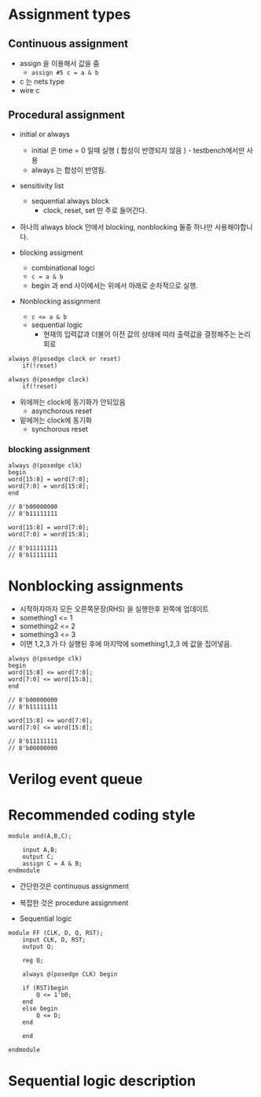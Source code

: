 # Assignment types

## Continuous assignment

- assign 을 이용해서 값을 줌
  - `assign #5 c = a & b`
- c 는 nets type
- wire c

## Procedural assignment

- initial or always
  - initial 은 time = 0 일때 실행 ( 합성이 반영되지 않음 ) - testbench에서만 사용
  - always 는 합성이 반영됨.

- sensitivity list
  - sequential always block 
    - clock, reset, set 만 주로 들어간다.

- 하나의 always block 안에서 blocking, nonblocking 둘중 하나만 사용해야합니다.
- blocking assigment
  - combinational logci
  - `c = a & b`
  - begin 과 end 사이에서는 위에서 아래로 순차적으로 실행.
- Nonblocking assignment
  - `c <= a & b`
  - sequential logic
    -  현재의 입력값과 더불어 이전 값의 상태에 따라 출력값을 결정해주는 논리 회로

```
always @(posedge clock or reset)
    if(!reset)

always @(posedge clock)
    if(!reset)
```
- 위에꺼는 clock에 동기화가 안되있음
  - asynchorous reset
- 밑에꺼는 clock에 동기화
  - synchorous reset

### blocking assignment

```
always @(posedge clk)
begin
word[15:8] = word[7:0];
word[7:0] = word[15:8];
end
```

```
// 8'b00000000
// 8'b11111111

word[15:8] = word[7:0];
word[7:0] = word[15:8];

// 8'b11111111
// 8'b11111111 

```

# Nonblocking assignments

- 시작하자마자 모든 오른쪽문장(RHS) 을 실행한후 왼쪽에 업데이트
-  something1 <= 1
-  something2 <= 2
-  something3 <= 3
-  이면 1,2,3 가 다 실행된 후에 마지막에 something1,2,3 에 값을 집어넣음.

```
always @(posedge clk)
begin
word[15:8] <= word[7:0];
word[7:0] <= word[15:8];
end
```

```
// 8'b00000000
// 8'b11111111

word[15:8] <= word[7:0];
word[7:0] <= word[15:8];

// 8'b11111111
// 8'b00000000
```

# Verilog event queue

# Recommended coding style

```
module and(A,B,C);

    input A,B;
    output C;
    assign C = A & B;
endmodule
```
- 간단한것은 continuous assignment
- 복잡한 것은 procedure assignment

- Sequential logic
```
module FF (CLK, D, Q, RST);
    input CLK, D, RST;
    output Q;

    reg Q;

    always @(posedge CLK) begin

    if (RST)begin
        Q <= 1'b0;
    end
    else begin
        Q <= D;
    end

    end

endmodule
```

# Sequential logic description